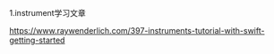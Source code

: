 1.instrument学习文章

https://www.raywenderlich.com/397-instruments-tutorial-with-swift-getting-started

